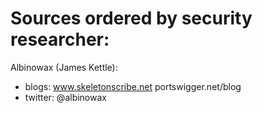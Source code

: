 # Sources ordered by security researcher:

Albinowax (James Kettle):
  * blogs:  www.skeletonscribe.net
            portswigger.net/blog
  * twitter: @albinowax
